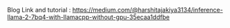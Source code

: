 Blog Link and tutorial : https://medium.com/@harshitajakiya3134/inference-llama-2-7bq4-with-llamacpp-without-gpu-35ecaa1ddfbe
